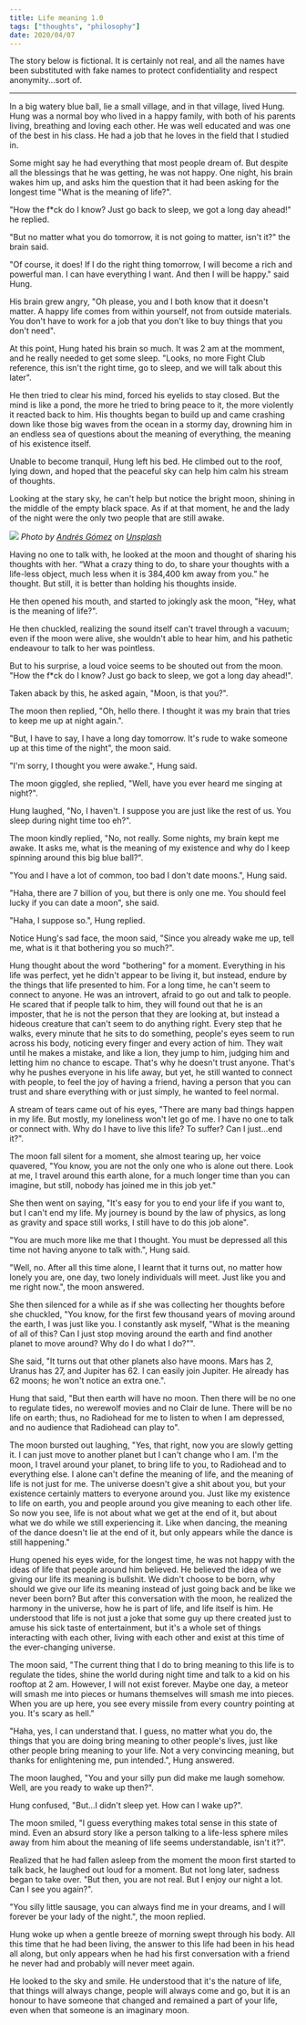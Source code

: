 ```yaml
---
title: Life meaning 1.0
tags: ["thoughts", "philosophy"]
date: 2020/04/07
---
```


The story below is fictional. It is certainly not real, and all the names have been substituted with fake names to protect confidentiality and respect anonymity...sort of.

<!-- more -->

---

In a big watery blue ball, lie a small village, and in that village, lived Hung. Hung was a normal boy who lived in a happy family, with both of his parents living, breathing and loving each other. He was well educated and was one of the best in his class. He had a job that he loves in the field that I studied in.

Some might say he had everything that most people dream of. But despite all the blessings that he was getting, he was not happy. One night, his brain wakes him up, and asks him the question that it had been asking for the longest time "What is the meaning of life?".

"How the f\*ck do I know? Just go back to sleep, we got a long day ahead!" he replied.

"But no matter what you do tomorrow, it is not going to matter, isn't it?" the brain said.

"Of course, it does! If I do the right thing tomorrow, I will become a rich and powerful man. I can have everything I want. And then I will be happy." said Hung.

His brain grew angry, "Oh please, you and I both know that it doesn't matter. A happy life comes from within yourself, not from outside materials. You don't have to work for a job that you don't like to buy things that you don't need".

At this point, Hung hated his brain so much. It was 2 am at the momment, and he really needed to get some sleep. "Looks, no more Fight Club reference, this isn't the right time, go to sleep, and we will talk about this later".

He then tried to clear his mind, forced his eyelids to stay closed. But the mind is like a pond, the more he tried to bring peace to it, the more violently it reacted back to him. His thoughts began to build up and came crashing down like those big waves from the ocean in a stormy day, drowning him in an endless sea of questions about the meaning of everything, the meaning of his existence itself.

Unable to become tranquil, Hung left his bed. He climbed out to the roof, lying down, and hoped that the peaceful sky can help him calm his stream of thoughts.

Looking at the stary sky, he can't help but notice the bright moon, shining in the middle of the empty black space. As if at that moment, he and the lady of the night were the only two people that are still awake.

![](moon.jpg)
*Photo by [Andrés Gómez](https://unsplash.com/@andresloquesea?utm_source=unsplash&amp;utm_medium=referral&amp;utm_content=creditCopyText) on [Unsplash](https://unsplash.com/s/photos/moon?utm_source=unsplash&amp;utm_medium=referral&amp;utm_content=creditCopyText)*

Having no one to talk with, he looked at the moon and thought of sharing his thoughts with her. “What a crazy thing to do, to share your thoughts with a life-less object, much less when it is 384,400 km away from you.” he thought. But still, it is better than holding his thoughts inside.

He then opened his mouth, and started to jokingly ask the moon, "Hey, what is the meaning of life?".

He then chuckled, realizing the sound itself can't travel through a vacuum; even if the moon were alive, she wouldn't able to hear him, and his pathetic endeavour to talk to her was pointless.

But to his surprise, a loud voice seems to be shouted out from the moon. "How the f\*ck do I know? Just go back to sleep, we got a long day ahead!".

Taken aback by this, he asked again, "Moon, is that you?".

The moon then replied, "Oh, hello there. I thought it was my brain that tries to keep me up at night again.".

"But, I have to say, I have a long day tomorrow. It's rude to wake someone up at this time of the night", the moon said.

"I'm sorry, I thought you were awake.", Hung said.

The moon giggled, she replied, "Well, have you ever heard me singing at night?".

Hung laughed, "No, I haven't. I suppose you are just like the rest of us. You sleep during night time too eh?".

The moon kindly replied, "No, not really. Some nights, my brain kept me awake. It asks me, what is the meaning of my existence and why do I keep spinning around this big blue ball?".

"You and I have a lot of common, too bad I don't date moons.", Hung said.

"Haha, there are 7 billion of you, but there is only one me. You should feel lucky if you can date a moon", she said.

"Haha, I suppose so.", Hung replied.

Notice Hung's sad face, the moon said, "Since you already wake me up, tell me, what is it that bothering you so much?".

Hung thought about the word "bothering" for a moment. Everything in his life was perfect, yet he didn't appear to be living it, but instead, endure by the things that life presented to him. For a long time, he can't seem to connect to anyone. He was an introvert, afraid to go out and talk to people. He scared that if people talk to him, they will found out that he is an imposter, that he is not the person that they are looking at, but instead a hideous creature that can't seem to do anything right. Every step that he walks, every minute that he sits to do something, people's eyes seem to run across his body, noticing every finger and every action of him. They wait until he makes a mistake, and like a lion, they jump to him, judging him and letting him no chance to escape. That's why he doesn't trust anyone. That's why he pushes everyone in his life away, but yet, he still wanted to connect with people, to feel the joy of having a friend, having a person that you can trust and share everything with or just simply, he wanted to feel normal.

A stream of tears came out of his eyes, "There are many bad things happen in my life. But mostly, my loneliness won't let go of me. I have no one to talk or connect with. Why do I have to live this life? To suffer? Can I just...end it?".

The moon fall silent for a moment, she almost tearing up, her voice quavered, "You know, you are not the only one who is alone out there. Look at me, I travel around this earth alone, for a much longer time than you can imagine, but still, nobody has joined me in this job yet."

She then went on saying, "It's easy for you to end your life if you want to, but I can't end my life. My journey is bound by the law of physics, as long as gravity and space still works, I still have to do this job alone".

"You are much more like me that I thought. You must be depressed all this time not having anyone to talk with.", Hung said.

"Well, no. After all this time alone, I learnt that it turns out, no matter how lonely you are, one day, two lonely individuals will meet. Just like you and me right now.", the moon answered.

She then silenced for a while as if she was collecting her thoughts before she chuckled, "You know, for the first few thousand years of moving around the earth, I was just like you. I constantly ask myself, "What is the meaning of all of this? Can I just stop moving around the earth and find another planet to move around? Why do I do what I do?"".

She said, "It turns out that other planets also have moons. Mars has 2, Uranus has 27, and Jupiter has 62. I can easily join Jupiter. He already has 62 moons; he won't notice an extra one.".

Hung that said, "But then earth will have no moon. Then there will be no one to regulate tides, no werewolf movies and no Clair de lune. There will be no life on earth; thus, no Radiohead for me to listen to when I am depressed, and no audience that Radiohead can play to".

The moon bursted out laughing, "Yes, that right, now you are slowly getting it. I can just move to another planet but I can't change who I am. I'm the moon, I travel around your planet, to bring life to you, to Radiohead and to everything else. I alone can't define the meaning of life, and the meaning of life is not just for me. The universe doesn't give a shit about you, but your existence certainly matters to everyone around you. Just like my existence to life on earth, you and people around you give meaning to each other life. So now you see, life is not about what we get at the end of it, but about what we do while we still experiencing it. Like when dancing, the meaning of the dance doesn't lie at the end of it, but only appears while the dance is still happening."

Hung opened his eyes wide, for the longest time, he was not happy with the ideas of life that people around him believed. He believed the idea of we giving our life its meaning is bullshit. We didn't choose to be born, why should we give our life its meaning instead of just going back and be like we never been born? But after this conversation with the moon, he realized the harmony in the universe, how he is part of life, and life itself is him. He understood that life is not just a joke that some guy up there created just to amuse his sick taste of entertainment, but it's a whole set of things interacting with each other, living with each other and exist at this time of the ever-changing universe.

The moon said, "The current thing that I do to bring meaning to this life is to regulate the tides, shine the world during night time and talk to a kid on his rooftop at 2 am. However, I will not exist forever. Maybe one day, a meteor will smash me into pieces or humans themselves will smash me into pieces. When you are up here, you see every missile from every country pointing at you. It's scary as hell."

"Haha, yes, I can understand that. I guess, no matter what you do, the things that you are doing bring meaning to other people's lives, just like other people bring meaning to your life. Not a very convincing meaning, but thanks for enlightening me, pun intended.", Hung answered.

The moon laughed, "You and your silly pun did make me laugh somehow. Well, are you ready to wake up then?".

Hung confused, "But...I didn't sleep yet. How can I wake up?".

The moon smiled, "I guess everything makes total sense in this state of mind. Even an absurd story like a person talking to a life-less sphere miles away from him about the meaning of life seems understandable, isn't it?".

Realized that he had fallen asleep from the moment the moon first started to talk back, he laughed out loud for a moment. But not long later, sadness began to take over. "But then, you are not real. But I enjoy our night a lot. Can I see you again?".

"You silly little sausage, you can always find me in your dreams, and I will forever be your lady of the night.", the moon replied.

Hung woke up when a gentle breeze of morning swept through his body. All this time that he had been living, the answer to this life had been in his head all along, but only appears when he had his first conversation with a friend he never had and probably will never meet again.

He looked to the sky and smile. He understood that it's the nature of life, that things will always change, people will always come and go, but it is an honour to have someone that changed and remained a part of your life, even when that someone is an imaginary moon.

